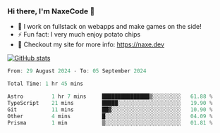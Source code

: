 ### Hi there, I'm NaxeCode 👋
- 🔭 I work on fullstack on webapps and make games on the side!
- ⚡ Fun fact: I very much enjoy potato chips
- 🔋 Checkout my site for more info: https://naxe.dev

[![GitHub stats](https://github-readme-stats.vercel.app/api?username=naxecode&theme=onedark)](https://naxe.dev)

<!--START_SECTION:waka-->

```csharp
From: 29 August 2024 - To: 05 September 2024

Total Time: 1 hr 45 mins

Astro         1 hr 7 mins     ███████████████▒░░░░░░░░░   61.88 %
TypeScript    21 mins         █████░░░░░░░░░░░░░░░░░░░░   19.90 %
Git           11 mins         ██▓░░░░░░░░░░░░░░░░░░░░░░   10.90 %
Other         4 mins          █░░░░░░░░░░░░░░░░░░░░░░░░   04.09 %
Prisma        1 min           ▒░░░░░░░░░░░░░░░░░░░░░░░░   01.81 %
```

<!--END_SECTION:waka-->



<!--
**NaxeCode/NaxeCode** is a ✨ _special_ ✨ repository because its `README.md` (this file) appears on your GitHub profile.

Here are some ideas to get you started:

- 🔭 I’m currently working on Web apps for indie games!
- 🌱 I’m currently mastering C#
- 👯 I’m looking to collaborate on ...
- 🤔 I’m looking for help with ...
- 💬 Ask me about ...
- 📫 How to reach me: ...
- 😄 Pronouns: ...
- ⚡ Fun fact: I love chips
-->
